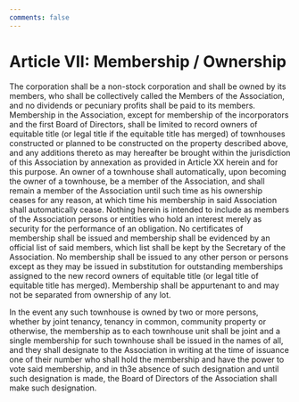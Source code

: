 ```yaml
---
comments: false
---
```


# Article VII: Membership / Ownership
The corporation shall be a non-stock corporation and shall be owned by its members, who shall be collectively called the Members of the Association, and no dividends or pecuniary profits shall be paid to its members. Membership in the Association, except for membership of the incorporators and the first Board of Directors, shall be limited to record owners of equitable title (or legal title if the equitable title has merged) of townhouses constructed or planned to be constructed on the property described above, and any additions thereto as may hereafter be brought within the jurisdiction of this Association by annexation as provided in Article XX herein and for this purpose. An owner of a townhouse shall automatically, upon becoming the owner of a townhouse, be a member of the Association, and shall remain a member of the Association until such time as his ownership ceases for any reason, at which time his membership in said Association shall automatically cease. Nothing herein is intended to include as members of the Association persons or entities who hold an interest merely as security for the performance of an obligation. No certificates of membership shall be issued and membership shall be evidenced by an official list of said members, which list shall be kept by the Secretary of the Association. No membership shall be issued to any other person or persons except as they may be issued in substitution for outstanding memberships assigned to the new record owners of equitable title (or legal title of equitable title has merged). Membership shall be appurtenant to and may not be separated from ownership of any lot.


In the event any such townhouse is owned by two or more persons, whether by joint tenancy, tenancy in common, community property or otherwise, the membership as to each townhouse unit shall be joint and a single membership for such townhouse shall be issued in the names of all, and they shall designate to the Association in writing at the time of issuance one of their number who shall hold the membership and have the power to vote said membership, and in th3e absence of such designation and until such designation is made, the Board of Directors of the Association shall make such designation.
